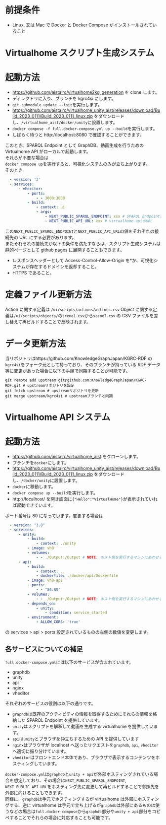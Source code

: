 # 前提条件

- Linux, 又は Mac で Docker と Docker Compose がインストールされていること

# Virtualhome スクリプト生成システム

# 起動方法

- https://github.com/aistairc/virtualhome2kg_generation を clone します。
- ディレクトリに入り、ブランチを kgrc4si にします。
- `git submodule update --init`を実行します。
- https://github.com/aistairc/virtualhome_unity_aist/releases/download/Build_2023_0111/Build_2023_0111_linux.zip をダウンロードし、`/virtualhome_aist/docker/unity`に設置します。
- `docker compose -f full.docker-compose.yml up --build`を実行します。
- しばらく待つと http://localhost:8080 で確認することができます。

このとき、SPARQL Endpoint として GraphDB、動画生成を行うための Virtualhome API がローカルで起動します。  
それらが不要な場合は  
`docker compose up`を実行すると、可視化システムのみが立ち上がります。  
そのとき

```docker-compose.yml
  - version: '3'
  - services:
      - vhecitor:
          - ports:
              - - 3000:3000
          - build:
              - context: ui
              - args:
                  - NEXT_PUBLIC_SPARQL_ENDPOINT: xxx # SPARQL Endpoint接続先URL
                  - NEXT_PUBLIC_API_URL: xxx # virtualhome apiのURL
```

この`NEXT_PUBLIC_SPARQL_ENDPOINT`と`NEXT_PUBLIC_API_URL`の値をそれぞれの接続先の URL にする必要があります。  
またそれぞれの接続先が以下の条件を満たすならば、スクリプト生成システムは静的ページとして github pages に展開することもできます。

- レスポンスヘッダーとして Access-Control-Allow-Origin を\*か、可視化システムが存在するドメインを返却すること。
- HTTPS であること。

# 定義ファイル更新方法

Action に関する定義は `/ui/scripts/actions/actions.csv`
Object に関する定義は`/ui/scripts/objects/`の`scene1.csv`から`scene7.csv`
の CSV ファイルを差し替えて再ビルドすることで反映されます。

# データ更新方法

当リポジトリはhttps://github.com/KnowledgeGraphJapan/KGRC-RDF の`kgrc4si`をフォーク元として持っており、そのブランチが持っている RDF データ等に変更があった場合に以下の手順で同期することが可能です。

```
git remote add upstream git@github.com:KnowledgeGraphJapan/KGRC-RDF.git # upstreamリポジトリを設定
git fetch upstream # upstreamリポジトリを更新
git merge upstream/kgrc4si # upstreamブランチと同期
```

# Virtualhome API システム

# 起動方法

- https://github.com/aistairc/virtualhome_aist をクローンします。
- ブランチを`docker`にします。
- https://github.com/aistairc/virtualhome_unity_aist/releases/download/Build_2023_0111/Build_2023_0111_linux.zip をダウンロードし、`/docker/unity`に設置します。
- `docker`に移動します。
- `docker compose up --build`を実行します。
- http://localhost/ を開き画面に`{"Hello":"VirtualHome"}`が表示されていれば起動できています。

ポート番号は 80 になっています。変更する場合は

```docker-compose.yml
  - version: "3.8"
  - services:
      - unity:
          - build:
              - context: ./unity
          - image: vh0
          - volumes:
              - - ./Output:/Output # NOTE: ホスト側を実行するマシンにあわせる
      - api:
          - build:
              - context: ..
              - dockerfile: ./docker/api/Dockerfile
          - image: vh0-api
          - ports:
              - - "80:80"
          - volumes:
              - - ./Output:/Output # NOTE: ホスト側を実行するマシンにあわせる
          - depends_on:
              - unity:
                  - condition: service_started
          - environment:
              - ALLOW_CORS: 'true'
```

の services > api > ports 設定されているものの左側の数値を変更します。

## 各サービスについての補足

`full.docker-compose.yml`には以下のサービスが含まれています。

- graphdb
- unity
- api
- nginx
- vheditor

それぞれのサービスの役割は以下の通りです。

- `graphdb`は既存のアクティビティの情報を取得するためにそれらの情報を格納した SPARQL Endpoint を提供しています。
- `unity`はスクリプトを解釈して動画を生成する virtualhome を提供しています。
- `api`は`unity`とブラウザを仲立ちするための API を提供しています
- `nginx`はブラウザが localhost へ送ったリクエストを`graphdb`, `api`, `vheditor`へ適切に振り分けています。
- `vheditor`はフロントエンド本体であり、ブラウザで表示するコンテンツをホスティングしています。

`docker-compose.yml`は`graphdb`と`unity + api`が外部ホスティングされている場合を想定しており、その場合は`NEXT_PUBLIC_SPARQL_ENDPOINT`, `NEXT_PUBLIC_API_URL`をホスティング先に変更して再ビルドすることで参照先を外部に向けることもできます。  
同様に、`graphdb`は手元でホスティングするが virtualhome は外部にホスティングする、逆に virtualhome は手元で立ち上げるが`graphdb`は外部にあるものは使うなどの場合は`full.docker-compose`から`graphdb`部分や`unity + api`部分をコピペすることでそれらの場合に対応することも可能です。

